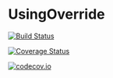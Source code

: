 # UsingOverride

[![Build Status](https://travis-ci.org/jonathanBieler/UsingOverride.jl.svg?branch=master)](https://travis-ci.org/jonathanBieler/UsingOverride.jl)

[![Coverage Status](https://coveralls.io/repos/jonathanBieler/UsingOverride.jl/badge.svg?branch=master&service=github)](https://coveralls.io/github/jonathanBieler/UsingOverride.jl?branch=master)

[![codecov.io](http://codecov.io/github/jonathanBieler/UsingOverride.jl/coverage.svg?branch=master)](http://codecov.io/github/jonathanBieler/UsingOverride.jl?branch=master)
